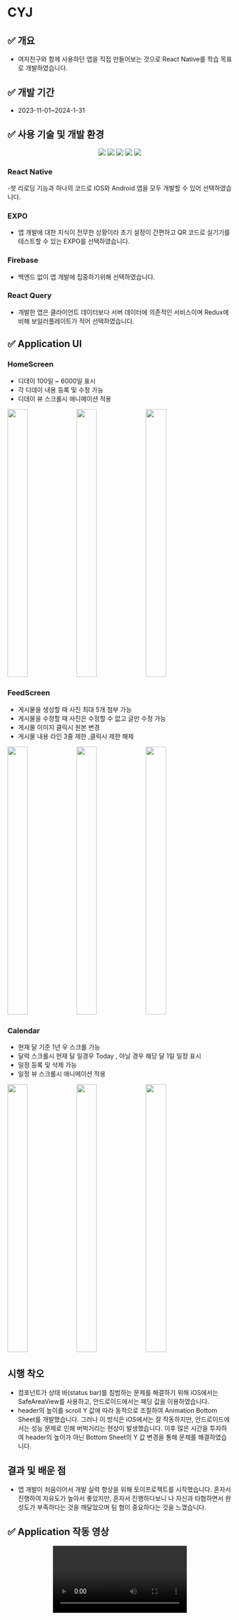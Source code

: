 # CYJ
## ✅ 개요
- 여자친구와 함께 사용하던 앱을 직접 만들어보는 것으로 React Native를 학습 목표로 개발하였습니다.
  
## ✅ 개발 기간
- 2023-11-01~2024-1-31
## ✅ 사용 기술 및 개발 환경
<div align=center> 
<img  src ="https://img.shields.io/badge/expo-000020.svg?&style=for-the-badge&logo=expo&logoColor=white"/>
<img  src ="https://img.shields.io/badge/typescript-3178C6.svg?&style=for-the-badge&logo=typescript&logoColor=white"/>

<img  src ="https://img.shields.io/badge/firebase-FFCA28.svg?&style=for-the-badge&logo=firebase&logoColor=white"/>
<img  src ="https://img.shields.io/badge/reactquery-FF4154.svg?&style=for-the-badge&logo=reactquery&logoColor=white"/>
<img  src ="https://img.shields.io/badge/visualstudiocode-007ACC.svg?&style=for-the-badge&logo=visualstudiocode&logoColor=white"/>
  <br>
</div>

### React Native
-핫 리로딩 기능과 하나의 코드로 IOS와 Android 앱을 모두 개발할 수 있어 선택하였습니다.

### EXPO
- 앱 개발에 대한 지식이 전무한 상황이라 초기 설정이 간편하고 QR 코드로 실기기를 테스트할 수 있는 EXPO를 선택하였습니다.
 
### Firebase
- 백엔드 없이 앱 개발에 집중하기위해 선택하였습니다.
  
### React Query
- 개발한 앱은 클라이언트 데이터보다 서버 데이터에 의존적인 서비스이며 Redux에 비해 보일러플레이트가 적어 선택하였습니다.
  


## ✅ Application UI
### HomeScreen
- 디데이 100일 ~ 6000일 표시
- 각 디데이 내용 등록 및 수정 가능
- 디데이 뷰 스크롤시 애니메이션 적용
<img src="https://github.com/parkcham/c-yj/assets/108769833/3bf58e0a-2412-4bb3-a269-3fd3c15eea24" width ="30%" height ="600"/>
<img src="https://github.com/parkcham/c-yj/assets/108769833/043c08b7-16e0-4c08-a5e0-6f61b5a6a912" width ="30%" height ="600"/>
<img src="https://github.com/parkcham/c-yj/assets/108769833/bc917f21-3413-4db1-9a4c-b785c7f3342a" width ="30%" height ="600"/>

### FeedScreen
- 게시물을 생성할 때 사진 최대 5개 첨부 가능
- 게시물을 수정할 때 사진은 수정할 수 없고 글만 수정 가능
- 게시물 이미지 클릭시 원본 변경
- 게시물 내용 라인 3줄 제한 ,클릭시 제한 해제
<img src="https://github.com/parkcham/c-yj/assets/108769833/4475adb5-f406-4448-903e-06f9623fd86c" width ="30%" height ="600"/>
<img src="https://github.com/parkcham/c-yj/assets/108769833/b9d24850-0be5-47e1-920b-6f95a3353755" width ="30%" height ="600"/>
<img src="https://github.com/parkcham/c-yj/assets/108769833/8a28d27e-ee45-479f-994f-a85bb7bf6afa" width ="30%" height ="600"/>

### Calendar
- 현재 달 기준 1년 우 스크롤 가능
- 달력 스크롤시 현재 달 일경우 Today , 아닐 경우 해당 달 1일 일정 표시
- 일정 등록 및 삭제 가능
- 일정 뷰 스크롤시 애니메이션 적용

<img src="https://github.com/parkcham/c-yj/assets/108769833/b8a1c306-e63b-4787-833d-c92cb2e8eccd" width ="30%" height ="600"/>
<img src="https://github.com/parkcham/c-yj/assets/108769833/ece40386-c6f3-4b37-9f5a-dc530b943f96" width ="30%" height ="600"/>
<img src="https://github.com/parkcham/c-yj/assets/108769833/3a184ca2-55ea-4463-87ca-c5fdada02f96" width ="30%" height ="600"/>

## 시행 착오
- 컴포넌트가 상태 바(status bar)를 침범하는 문제를 해결하기 위해 iOS에서는 SafeAreaView를 사용하고, 안드로이드에서는 패딩 값을 이용하였습니다.
- header의 높이를 scroll Y 값에 따라 동적으로 조절하여 Animation Bottom Sheet를 개발했습니다. 그러나 이 방식은 iOS에서는 잘 작동하지만, 안드로이드에서는 성능 문제로 인해 버벅거리는 현상이 발생했습니다. 이후 많은 시간을 투자하여 header의 높이가 아닌 Bottom Sheet의 Y 값 변경을 통해 문제를 해결하였습니다.

## 결과 및 배운 점
- 앱 개발이 처음이어서 개발 실력 향상을 위해 토이프로젝트를 시작했습니다. 혼자서 진행하여 자유도가 높아서 좋았지만, 혼자서 진행하다보니 나 자신과 타협하면서 완성도가 부족하다는 것을 깨달았으며 팀 협이 중요하다는 것을 느꼈습니다.
## ✅ Application 작동 영상

<div align="center" padding=10>

<div align="center" border="0">
 <kbd>
<video border="0" src="https://github.com/parkcham/c-yj/assets/108769833/55d3c6af-11ff-4446-9df3-6362ce8b5d40"/>
</kbd>
</div>
